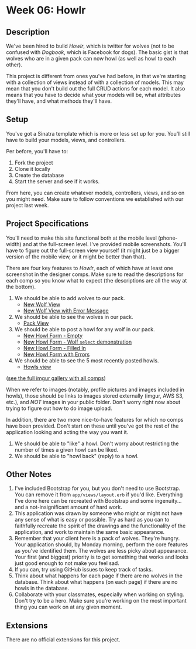# Week 06: Howlr

## Description

We've been hired to build *Howlr*, which is twitter for wolves (not to be
confused with *Dogbook*, which is Facebook for dogs). The basic gist is that
wolves who are in a given pack can now howl (as well as howl to each other).

This project is different from ones you've had before, in that we're starting
with a collection of views instead of with a collection of models. This may mean
that you don't build out the full CRUD actions for each model. It also means
that you have to decide what your models will be, what attributes they'll have,
and what methods they'll have.

## Setup

You've got a Sinatra template which is more or less set up for you. You'll still
have to build your models, views, and controllers.

Per before, you'll have to:

1. Fork the project
2. Clone it locally
3. Create the database
4. Start the server and see if it works.

From here, you can create whatever models, controllers, views, and so on you
might need. Make sure to follow conventions we established with our project last
week.

## Project Specifications

You'll need to make this site functional both at the mobile level (phone-width)
and at the full-screen level. I've provided mobile screenshots. You'll have to
figure out the full-screen view yourself (it might just be a bigger version of
the mobile view, or it might be better than that).

There are four key features to *Howlr*, each of which have at least one screenshot in
the designer comps. Make sure to read the descriptions for each comp so you know
what to expect (the descriptions are all the way at the bottom).

1. We should be able to add wolves to our pack.
    + [New Wolf View](http://imgur.com/OFBuyLU)
    + [New Wolf View with Error Message](http://imgur.com/x5Cx6fl)
2. We should be able to see the wolves in our pack.
    + [Pack View](http://imgur.com/6ZPiNRP)
3. We should be able to post a howl for any wolf in our pack.
    + [New Howl Form - Empty](http://imgur.com/yPibmEz)
    + [New Howl Form - Wolf `select` demonstration](http://imgur.com/ND3Sgwo)
    + [New Howl Form - Filled In](http://imgur.com/KajeWIT)
    + [New Howl Form with Errors](http://imgur.com/GnyYndS)
4. We should be able to see the 5 most recently posted howls.
    + [Howls view](http://imgur.com/0yfw128)

([see the full imgur gallery with all comps](http://imgur.com/a/hcsqT))

When we refer to images (notably, profile pictures and images included in
howls), those should be links to images stored externally (imgur, AWS S3, etc.),
and *NOT* images in your public folder. Don't worry right now about trying to
figure out how to do image upload.

In addition, there are two more nice-to-have features for which no comps have
been provided. Don't start on these until you've got the rest of the application
looking and acting the way you want it.

1. We should be able to "like" a howl. Don't worry about restricting the number
   of times a given howl can be liked.
2. We should be able to "howl back" (reply) to a howl.

## Other Notes

1. I've included Bootstrap for you, but you don't need to use Bootstrap. You can
   remove it from `app/views/layout.erb` if you'd like. Everything I've done
   here can be recreated with Bootstrap and some ingenuity... and a
   not-insignificant amount of hard work.
2. This application was drawn by someone who might or might not have any sense
   of what is easy or possible. Try as hard as you can to faithfully recreate
   the spirit of the drawings and the functionality of the application, and work
   to maintain the same basic appearance.
3. Remember that your client here is a pack of wolves. They're hungry. Your
   application should, by Monday morning, perform the core features as you've
   identified them. The wolves are less picky about appearance. Your first (and
   biggest) priority is to get something that works and looks just good enough
   to not make you feel sad.
4. If you can, try using GitHub issues to keep track of tasks.
5. Think about what happens for each page if there are no wolves in the database. Think about
   what happens (on each page) if there are no howls in the database.
6. Collaborate with your classmates, especially when working on styling. Don't
   try to be a hero. Make sure you're working on the most important thing you
   can work on at any given moment.

## Extensions

There are no official extensions for this project.
